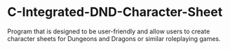 # C-Integrated-DND-Character-Sheet
Program that is designed to be user-friendly and allow users to create character sheets for Dungeons and Dragons or similar roleplaying games.
